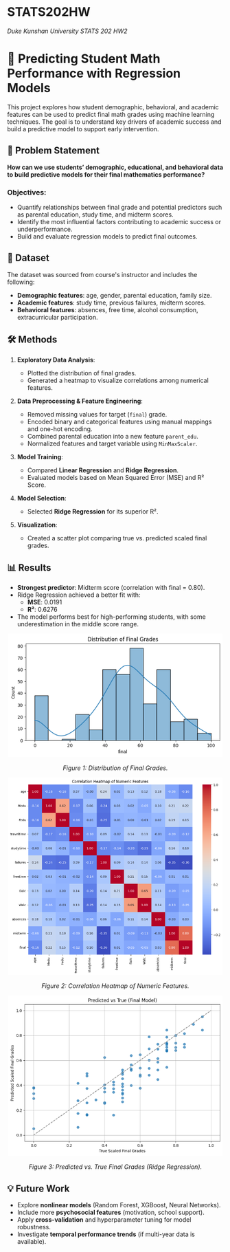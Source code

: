 # STATS202HW
*Duke Kunshan University STATS 202 HW2*


# 🧠 Predicting Student Math Performance with Regression Models

This project explores how student demographic, behavioral, and academic features can be used to predict final math grades using machine learning techniques. The goal is to understand key drivers of academic success and build a predictive model to support early intervention.

## 📌 Problem Statement

**How can we use students’ demographic, educational, and behavioral data to build predictive models for their final mathematics performance?**

### Objectives:
- Quantify relationships between final grade and potential predictors such as parental education, study time, and midterm scores.
- Identify the most influential factors contributing to academic success or underperformance.
- Build and evaluate regression models to predict final outcomes.

## 📂 Dataset

The dataset was sourced from course's instructor and includes the following:
- **Demographic features**: age, gender, parental education, family size.
- **Academic features**: study time, previous failures, midterm scores.
- **Behavioral features**: absences, free time, alcohol consumption, extracurricular participation.

## 🛠️ Methods

1. **Exploratory Data Analysis**:
   - Plotted the distribution of final grades.
   - Generated a heatmap to visualize correlations among numerical features.

2. **Data Preprocessing & Feature Engineering**:
   - Removed missing values for target (`final`) grade.
   - Encoded binary and categorical features using manual mappings and one-hot encoding.
   - Combined parental education into a new feature `parent_edu`.
   - Normalized features and target variable using `MinMaxScaler`.

3. **Model Training**:
   - Compared **Linear Regression** and **Ridge Regression**.
   - Evaluated models based on Mean Squared Error (MSE) and R² Score.

4. **Model Selection**:
   - Selected **Ridge Regression** for its superior R².

5. **Visualization**:
   - Created a scatter plot comparing true vs. predicted scaled final grades.

## 📊 Results

- **Strongest predictor**: Midterm score (correlation with final = 0.80).
- Ridge Regression achieved a better fit with:
  - **MSE**: 0.0191
  - **R²**: 0.6276
- The model performs best for high-performing students, with some underestimation in the middle score range.
  
<p align="center">
  <img src="sportlight/distribution.png" alt="Sample Image" width="500"/>
</p>
<p align="center">
  <em>Figure 1: Distribution of Final Grades.</em>
</p>

<p align="center">
  <img src="sportlight/correlation_heat_map.png" alt="Sample Image" width="500"/>
</p>
<p align="center">
  <em>Figure 2: Correlation Heatmap of Numeric Features.</em>
</p>

<p align="center">
  <img src="sportlight/prediction.png" alt="Sample Image" width="500"/>
</p>
<p align="center">
  <em>Figure 3: Predicted vs. True Final Grades (Ridge Regression).</em>
</p>

## 💡 Future Work

- Explore **nonlinear models** (Random Forest, XGBoost, Neural Networks).
- Include more **psychosocial features** (motivation, school support).
- Apply **cross-validation** and hyperparameter tuning for model robustness.
- Investigate **temporal performance trends** (if multi-year data is available).

